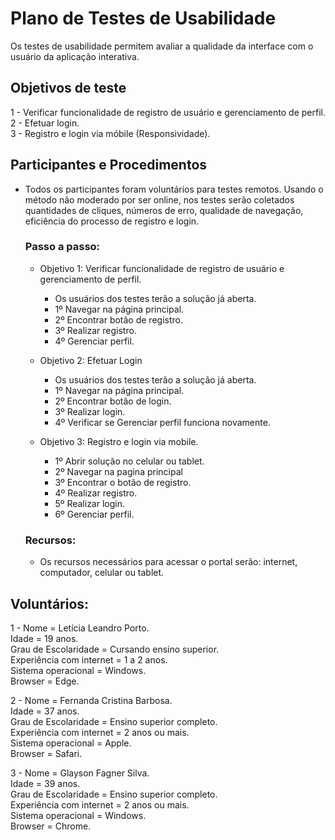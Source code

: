 # Plano de Testes de Usabilidade

Os testes de usabilidade permitem avaliar a qualidade da interface com o usuário da aplicação interativa.

## Objetivos de teste

1 - Verificar funcionalidade de registro de usuário e gerenciamento de perfil.<br/>
2 - Efetuar login.<br/>
3 - Registro e login via móbile (Responsividade).

## Participantes e Procedimentos

- Todos os participantes foram voluntários para testes remotos. Usando o método não moderado por ser online, nos testes serão coletados quantidades de cliques, números de erro, qualidade de navegação, eficiência do processo de registro e login.

   ### Passo a passo:
  
  - Objetivo 1: Verificar funcionalidade de registro de usuário e gerenciamento de perfil.<br/>
      - Os usuários dos testes terão a solução já aberta.<br/>
      - 1º Navegar na página principal.<br/>
      - 2º Encontrar botão de registro.<br/>
      - 3º Realizar registro.<br/>
      - 4º Gerenciar perfil.

  - Objetivo 2: Efetuar Login<br/>
      - Os usuários dos testes terão a solução já aberta.<br/>
      - 1º Navegar na página principal.<br/>
      - 2º Encontrar botão de login.<br/>
      - 3º Realizar login.<br/>
      - 4º Verificar se Gerenciar perfil funciona novamente.

  - Objetivo 3: Registro e login via mobile.<br/>
      - 1º Abrir solução no celular ou tablet.<br/>
      - 2º Navegar na pagina principal<br/>
      - 3º Encontrar o botão de registro.<br/>
      - 4º Realizar registro.<br/>
      - 5º Realizar login.<br/>
      - 6º Gerenciar perfil.

  ### Recursos:

  - Os recursos necessários para acessar o portal serão: internet, computador, celular ou tablet.
  
## Voluntários:

1 - Nome = Letícia Leandro Porto.<br/>
Idade = 19 anos.<br/>
Grau de Escolaridade = Cursando ensino superior.<br/>
Experiência com internet = 1 a 2 anos.<br/>
Sistema operacional = Windows.<br/>
Browser = Edge.

2 - Nome = Fernanda Cristina Barbosa.<br/>
Idade = 37 anos.<br/>
Grau de Escolaridade = Ensino superior completo.<br/>
Experiência com internet = 2 anos ou mais.<br/>
Sistema operacional = Apple.<br/>
Browser = Safari.

3 - Nome = Glayson Fagner Silva.<br/>
Idade = 39 anos.<br/>
Grau de Escolaridade = Ensino superior completo.<br/>
Experiência com internet = 2 anos ou mais.<br/>
Sistema operacional = Windows.<br/>
Browser = Chrome.
